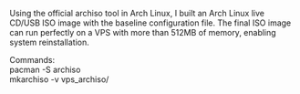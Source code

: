 Using the official archiso tool in Arch Linux, I built an Arch Linux live CD/USB ISO image with the baseline configuration file. The final ISO image can run perfectly on a VPS with more than 512MB of memory, enabling system reinstallation.

Commands:<br />
pacman -S archiso<br />mkarchiso -v vps_archiso/